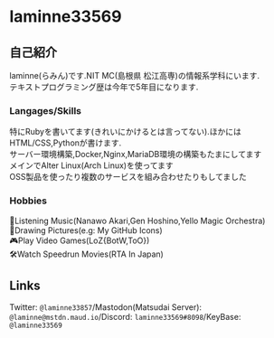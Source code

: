 # laminne33569

## 自己紹介
laminne(らみん)です.NIT MC(島根県 松江高専)の情報系学科にいます.  
テキストプログラミング歴は今年で5年目になります.

### Langages/Skills  
特にRubyを書いてます(きれいにかけるとは言ってない).ほかにはHTML/CSS,Pythonが書けます.  
サーバー環境構築,Docker,Nginx,MariaDB環境の構築もたまにしてます  
メインでAlter Linux(Arch Linux)を使ってます  
OSS製品を使ったり複数のサービスを組み合わせたりもしてました

### Hobbies
🎼Listening Music(Nanawo Akari,Gen Hoshino,Yello Magic Orchestra)  
🎨Drawing Pictures(e.g: My GitHub Icons)  
🎮Play Video Games(LoZ{BotW,ToO})  
🛠Watch Speedrun Movies(RTA In Japan)   

## Links
Twitter:  `@laminne33857`/Mastodon(Matsudai Server): `@laminne@mstdn.maud.io`/Discord: `laminne33569#8098`/KeyBase: `@laminne33569`  
